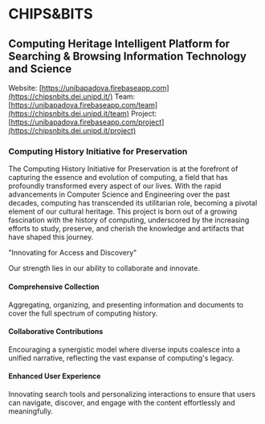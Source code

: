 # CHIPS&BITS
## Computing Heritage Intelligent Platform for Searching & Browsing Information Technology and Science
Website: [https://unibapadova.firebaseapp.com](https://chipsnbits.dei.unipd.it/)
Team: [https://unibapadova.firebaseapp.com/team](https://chipsnbits.dei.unipd.it/team)
Project: [https://unibapadova.firebaseapp.com/project](https://chipsnbits.dei.unipd.it/project)

### Computing History Initiative for Preservation

The Computing History Initiative for Preservation is at the forefront of capturing the essence and evolution of computing, a field that has profoundly transformed every aspect of our lives. With the rapid advancements in Computer Science and Engineering over the past decades, computing has transcended its utilitarian role, becoming a pivotal element of our cultural heritage. This project is born out of a growing fascination with the history of computing, underscored by the increasing efforts to study, preserve, and cherish the knowledge and artifacts that have shaped this journey.

"Innovating for Access and Discovery"

Our strength lies in our ability to collaborate and innovate.

#### Comprehensive Collection
Aggregating, organizing, and presenting information and documents to cover the full spectrum of computing history.

#### Collaborative Contributions
Encouraging a synergistic model where diverse inputs coalesce into a unified narrative, reflecting the vast expanse of computing's legacy.

#### Enhanced User Experience
Innovating search tools and personalizing interactions to ensure that users can navigate, discover, and engage with the content effortlessly and meaningfully.
